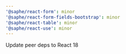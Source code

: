 ```yaml
---
'@saphe/react-form': minor
'@saphe/react-form-fields-bootstrap': minor
'@saphe/react-table': minor
'@saphe/react-use': minor
---
```


Update peer deps to React 18
